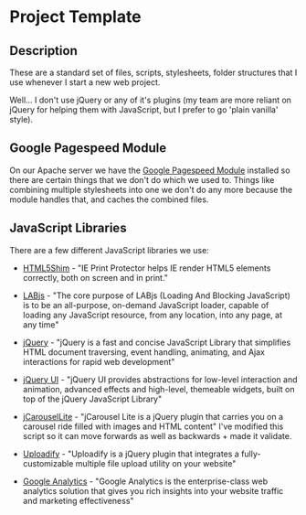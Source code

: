Project Template
================================

Description
-----------

These are a standard set of files, scripts, stylesheets, folder structures that I use whenever I start a new web project.

Well... I don't use jQuery or any of it's plugins (my team are more reliant on jQuery for helping them with JavaScript, but I prefer to go 'plain vanilla' style).

Google Pagespeed Module
-----------------------

On our Apache server we have the [Google Pagespeed Module](http://code.google.com/p/modpagespeed/) installed so there are certain things that we don't do which we used to. Things like combining multiple stylesheets into one we don't do any more because the module handles that, and caches the combined files.

JavaScript Libraries
--------------------

There are a few different JavaScript libraries we use:

* [HTML5Shim](http://www.iecss.com/print-protector/) - 
"IE Print Protector helps IE render HTML5 elements correctly, both on screen and in print."

* [LABjs](http://labjs.com/) - 
"The core purpose of LABjs (Loading And Blocking JavaScript) is to be an all-purpose, on-demand JavaScript loader, capable of loading any JavaScript resource, from any location, into any page, at any time"

* [jQuery](http://jquery.com/) - 
"jQuery is a fast and concise JavaScript Library that simplifies HTML document traversing, event handling, animating, and Ajax interactions for rapid web development"

* [jQuery UI](http://jqueryui.com/) - 
"jQuery UI provides abstractions for low-level interaction and animation, advanced effects and high-level, themeable widgets, built on top of the jQuery JavaScript Library"

* [jCarouselLite](http://www.gmarwaha.com/jquery/jcarousellite/) - 
"jCarousel Lite is a jQuery plugin that carries you on a carousel ride filled with images and HTML content"
I've modified this script so it can move forwards as well as backwards + made it validate.

* [Uploadify](http://www.uploadify.com/) - 
"Uploadify is a jQuery plugin that integrates a fully-customizable multiple file upload utility on your website"

* [Google Analytics](http://www.google.com/analytics/) - 
"Google Analytics is the enterprise-class web analytics solution that gives you rich insights into your website traffic and marketing effectiveness"